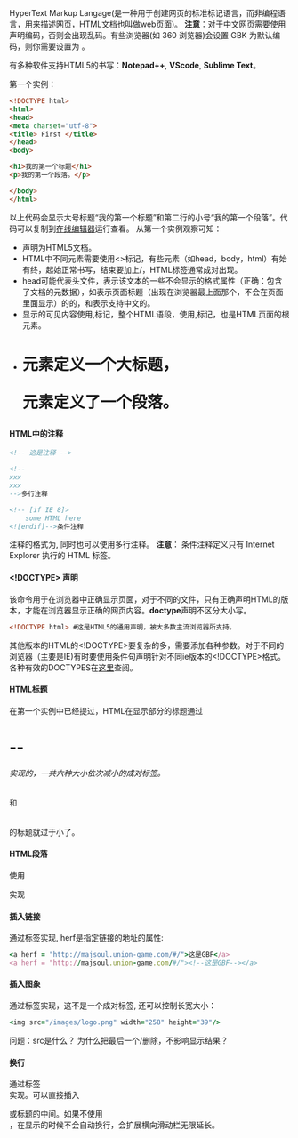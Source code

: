 
HyperText Markup Langage(是一种用于创建网页的标准标记语言，而非编程语言，用来描述网页，HTML文档也叫做web页面)。
**注意**：对于中文网页需要使用 <meta charset="utf-8"> 声明编码，否则会出现乱码。有些浏览器(如 360 浏览器)会设置 GBK 为默认编码，则你需要设置为 <meta charset="gbk">。

有多种软件支持HTML5的书写：**Notepad++**, **VScode**, **Sublime Text**。



第一个实例：
```html
<!DOCTYPE html>
<html>
<head>
<meta charset="utf-8">
<title> First </title>
</head>
<body>

<h1>我的第一个标题</h1>
<p>我的第一个段落。</p>

</body>
</html>
```
以上代码会显示大号标题“我的第一个标题”和第二行的小号“我的第一个段落”。代码可以复制到[在线编辑器](http://www.runoob.com/try/try.php?filename=tryhtml_intro)运行查看。
从第一个实例观察可知：
* <!DOCTYPE html> 声明为HTML5文档。
* HTML中不同元素需要使用<>标记，有些元素（如head，body，html）有始有终，起始正常书写，结束要加上/，HTML标签通常成对出现。
* head可能代表头文件，表示该文本的一些不会显示的格式属性（正确：包含了文档的元数据），如表示页面标题（出现在浏览器最上面那个，不会在页面里面显示）的的<title></title>，和表示支持中文的<meta>。
* 显示的可见内容使用<body>,</body>标记，整个HTML语段，使用<html>,</html>标记，<html>也是HTML页面的根元素。
* <h1>元素定义一个大标题，<p>元素定义了一个段落。

#### HTML中的注释
```html
<!-- 这是注释 -->

<!-- 
xxx
xxx
-->多行注释

<!-- [if IE 8]>
    some HTML here
<![endif]-->条件注释
```
注释的格式为<!--...-->, 同时也可以使用多行注释。
**注意**： 条件注释定义只有 Internet Explorer 执行的 HTML 标签。
#### <!DOCTYPE> 声明
该命令用于在浏览器中正确显示页面，对于不同的文件，只有正确声明HTML的版本，才能在浏览器显示正确的网页内容。**doctype**声明不区分大小写。
```html
<!DOCTYPE html> #这是HTML5的通用声明，被大多数主流浏览器所支持。
```
其他版本的HTML的<!DOCTYPE>要复杂的多，需要添加各种参数。对于不同的浏览器（主要是IE)有时要使用条件句声明针对不同ie版本的<!DOCTYPE>格式。
各种有效的DOCTYPES在[这里](http://www.runoob.com/tags/html-elementsdoctypes.html)查阅。

#### HTML标题
在第一个实例中已经提过，HTML在显示部分的标题通过<h1>--<h6>实现的，一共六种大小依次减小的成对标签。<h5></h5>和<h6></h6>的标题就过于小了。

#### HTML段落
使用<p></p>实现

#### 插入链接
通过标签<a></a>实现, herf是指定链接的地址的属性:
```ruby
<a herf = "http://majsoul.union-game.com/#/">这是GBF</a>
<a herf = "http://majsoul.union-game.com/#/"><!--这是GBF--></a>
```

#### 插入图象
通过标签<img>实现，这不是一个成对标签, 还可以控制长宽大小：
```ruby
<img src="/images/logo.png" width="258" height="39"/>
```
问题：src是什么？ 为什么把最后一个/删除，不影响显示结果？

#### 换行
通过标签<br>实现。可以直接插入<p></p>或标题的中间。如果不使用<br>，在显示的时候不会自动换行，会扩展横向滑动栏无限延长。

